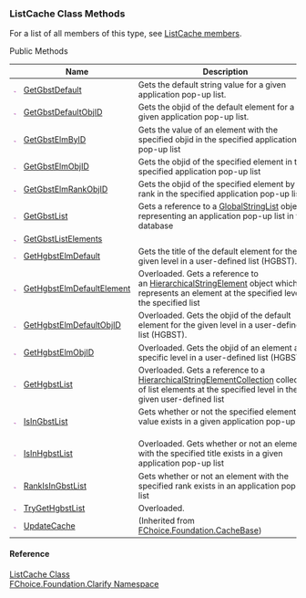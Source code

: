 ﻿### ListCache Class Methods

For a list of all members of this type, see [ListCache members](fcSDK~FChoice.Foundation.Clarify.ListCache_members.md).

Public Methods

|   | Name | Description |
| --- | --- | --- |
| ![Public Method](dotnetimages/publicMethod.png) | [GetGbstDefault](fcSDK~FChoice.Foundation.Clarify.ListCache~GetGbstDefault.md) | Gets the default string value for a given application pop-up list.   |
| ![Public Method](dotnetimages/publicMethod.png) | [GetGbstDefaultObjID](fcSDK~FChoice.Foundation.Clarify.ListCache~GetGbstDefaultObjID.md) | Gets the objid of the default element for a given application pop-up list.   |
| ![Public Method](dotnetimages/publicMethod.png) | [GetGbstElmByID](fcSDK~FChoice.Foundation.Clarify.ListCache~GetGbstElmByID.md) | Gets the value of an element with the specified objid in the specified application pop-up list   |
| ![Public Method](dotnetimages/publicMethod.png) | [GetGbstElmObjID](fcSDK~FChoice.Foundation.Clarify.ListCache~GetGbstElmObjID.md) | Gets the objid of the specified element in the specified application pop-up list   |
| ![Public Method](dotnetimages/publicMethod.png) | [GetGbstElmRankObjID](fcSDK~FChoice.Foundation.Clarify.ListCache~GetGbstElmRankObjID.md) | Gets the objid of the specified element by rank in the specified application pop-up list   |
| ![Public Method](dotnetimages/publicMethod.png) | [GetGbstList](fcSDK~FChoice.Foundation.Clarify.ListCache~GetGbstList.md) | Gets a reference to a [GlobalStringList](fcSDK~FChoice.Foundation.Clarify.DataObjects.GlobalStringList.md) object representing an application pop-up list in the database   |
| ![Public Method](dotnetimages/publicMethod.png) | [GetGbstListElements](fcSDK~FChoice.Foundation.Clarify.ListCache~GetGbstListElements.md) |   |
| ![Public Method](dotnetimages/publicMethod.png) | [GetHgbstElmDefault](fcSDK~FChoice.Foundation.Clarify.ListCache~GetHgbstElmDefault.md) | Gets the title of the default element for the given level in a user-defined list (HGBST).   |
| ![Public Method](dotnetimages/publicMethod.png) | [GetHgbstElmDefaultElement](fcSDK~FChoice.Foundation.Clarify.ListCache~GetHgbstElmDefaultElement.md) | Overloaded. Gets a reference to an [HierarchicalStringElement](fcSDK~FChoice.Foundation.Clarify.DataObjects.HierarchicalStringElement.md) object which represents an element at the specified level in the specified list   |
| ![Public Method](dotnetimages/publicMethod.png) | [GetHgbstElmDefaultObjID](fcSDK~FChoice.Foundation.Clarify.ListCache~GetHgbstElmDefaultObjID.md) | Overloaded. Gets the objid of the default element for the given level in a user-defined list (HGBST).   |
| ![Public Method](dotnetimages/publicMethod.png) | [GetHgbstElmObjID](fcSDK~FChoice.Foundation.Clarify.ListCache~GetHgbstElmObjID.md) | Overloaded. Gets the objid of an element at a specific level in a user-defined list (HGBST)   |
| ![Public Method](dotnetimages/publicMethod.png) | [GetHgbstList](fcSDK~FChoice.Foundation.Clarify.ListCache~GetHgbstList.md) | Overloaded. Gets a reference to a [HierarchicalStringElementCollection](fcSDK~FChoice.Foundation.Clarify.DataObjects.HierarchicalStringElementCollection.md) collection of list elements at the specified level in the given user-defined list   |
| ![Public Method](dotnetimages/publicMethod.png) | [IsInGbstList](fcSDK~FChoice.Foundation.Clarify.ListCache~IsInGbstList.md) | Gets whether or not the specified element value exists in a given application pop-up list   |
| ![Public Method](dotnetimages/publicMethod.png) | [IsInHgbstList](fcSDK~FChoice.Foundation.Clarify.ListCache~IsInHgbstList.md) | Overloaded. Gets whether or not an element with the specified title exists in a given application pop-up list   |
| ![Public Method](dotnetimages/publicMethod.png) | [RankIsInGbstList](fcSDK~FChoice.Foundation.Clarify.ListCache~RankIsInGbstList.md) | Gets whether or not an element with the specified rank exists in an application pop-up list   |
| ![Public Method](dotnetimages/publicMethod.png) | [TryGetHgbstList](fcSDK~FChoice.Foundation.Clarify.ListCache~TryGetHgbstList.md) | Overloaded.    |
| ![Public Method](dotnetimages/publicMethod.png) | [UpdateCache](fcSDK~FChoice.Foundation.CacheBase~UpdateCache.md) | (Inherited from [FChoice.Foundation.CacheBase](fcSDK~FChoice.Foundation.CacheBase.md)) |





#### Reference

[ListCache Class](fcSDK~FChoice.Foundation.Clarify.ListCache.md)  
[FChoice.Foundation.Clarify Namespace](fcSDK~FChoice.Foundation.Clarify_namespace.md)